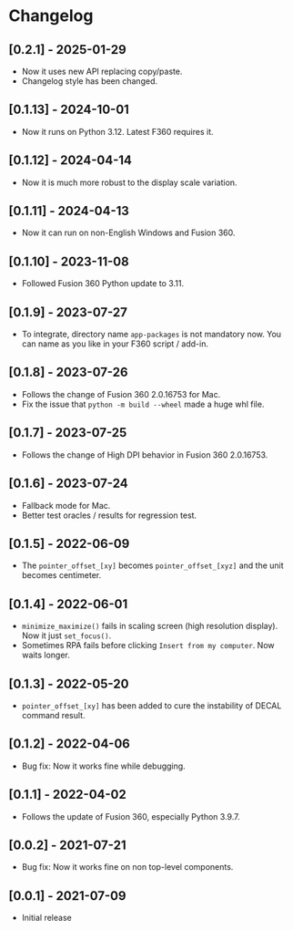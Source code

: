 # Changelog

## [0.2.1] - 2025-01-29

- Now it uses new API replacing copy/paste.
- Changelog style has been changed.

## [0.1.13] - 2024-10-01

- Now it runs on Python 3.12. Latest F360 requires it.

## [0.1.12] - 2024-04-14

- Now it is much more robust to the display scale variation.

## [0.1.11] - 2024-04-13

- Now it can run on non-English Windows and Fusion 360.

## [0.1.10] - 2023-11-08

- Followed Fusion 360 Python update to 3.11.

## [0.1.9] - 2023-07-27

- To integrate, directory name `app-packages` is not mandatory now. You can name as you like in your F360 script / add-in.

## [0.1.8] - 2023-07-26

- Follows the change of Fusion 360 2.0.16753 for Mac.
- Fix the issue that `python -m build --wheel` made a huge whl file.

## [0.1.7] - 2023-07-25

- Follows the change of High DPI behavior in Fusion 360 2.0.16753.

## [0.1.6] - 2023-07-24

- Fallback mode for Mac.
- Better test oracles / results for regression test.

## [0.1.5] - 2022-06-09

- The `pointer_offset_[xy]` becomes `pointer_offset_[xyz]` and the unit becomes centimeter.

## [0.1.4] - 2022-06-01

- `minimize_maximize()` fails in scaling screen (high resolution display). Now it just `set_focus()`.
- Sometimes RPA fails before clicking `Insert from my computer`. Now waits longer.

## [0.1.3] - 2022-05-20

- `pointer_offset_[xy]` has been added to cure the instability of DECAL command result.

## [0.1.2] - 2022-04-06

- Bug fix: Now it works fine while debugging.

## [0.1.1] - 2022-04-02

- Follows the update of Fusion 360, especially Python 3.9.7.

## [0.0.2] - 2021-07-21

- Bug fix: Now it works fine on non top-level components.

## [0.0.1] - 2021-07-09

- Initial release
